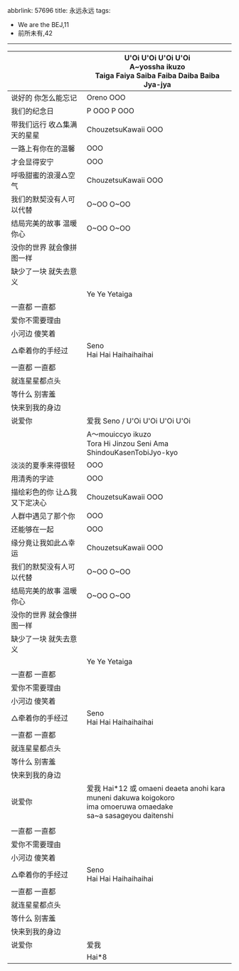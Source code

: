 abbrlink: 57696
title: 永远永远
tags:
  - We are the BEJ,11
  - 前所未有,42
---
|      |U'Oi U'Oi U'Oi U'Oi<br>A~yossha ikuzo<br>Taiga Faiya Saiba Faiba Daiba Baiba Jya-jya|
|--|--|
|说好的 你怎么能忘记|Oreno OOO|
|我们的纪念日|P OOO P OOO|
|带我们远行 收△集满天的星星|ChouzetsuKawaii OOO|
|一路上有你在的温馨|OOO|
|才会显得安宁|OOO|
|呼吸甜蜜的浪漫△空气|ChouzetsuKawaii OOO|
|我们的默契没有人可以代替|O~OO O~OO|
|结局完美的故事 温暖你心|O~OO O~OO|
|没你的世界 就会像拼图一样|      |
|缺少了一块 就失去意义|      |
|      |Ye Ye Yetaiga|
|一直都 一直都|      |
|爱你不需要理由|      |
|小河边 傻笑着|      |
|△牵着你的手经过|Seno<br>Hai Hai Haihaihaihai|
|一直都 一直都|      |
|就连星星都点头|      |
|等什么 别害羞|      |
|快来到我的身边|      |
|说爱你|爱我 Seno / U'Oi U'Oi U'Oi U'Oi|
|      |A～mouiccyo ikuzo<br>Tora Hi Jinzou Seni Ama ShindouKasenTobiJyo-kyo|
|淡淡的夏季来得很轻|OOO|
|用清秀的字迹|OOO|
|描绘彩色的你 让△我又下定决心|ChouzetsuKawaii OOO|
|人群中遇见了那个你|OOO|
|还能够在一起|OOO|
|缘分竟让我如此△幸运|ChouzetsuKawaii OOO|
|我们的默契没有人可以代替|O~OO O~OO|
|结局完美的故事 温暖你心|O~OO O~OO|
|没你的世界 就会像拼图一样|      |
|缺少了一块 就失去意义|      |
|      |Ye Ye Yetaiga|
|一直都 一直都|      |
|爱你不需要理由|      |
|小河边 傻笑着|      |
|△牵着你的手经过|Seno<br>Hai Hai Haihaihaihai|
|一直都 一直都|      |
|就连星星都点头|      |
|等什么 别害羞|      |
|快来到我的身边|      |
|说爱你|爱我 Hai*12 或 omaeni deaeta anohi kara<br>muneni dakuwa koigokoro<br>ima omoeruwa omaedake<br>sa~a sasageyou daitenshi|
|      |      |
|一直都 一直都|      |
|爱你不需要理由|      |
|小河边 傻笑着|      |
|△牵着你的手经过|Seno<br>Hai Hai Haihaihaihai|
|一直都 一直都|      |
|就连星星都点头|      |
|等什么 别害羞|      |
|快来到我的身边|      |
|说爱你|爱我|
|      |Hai*8|